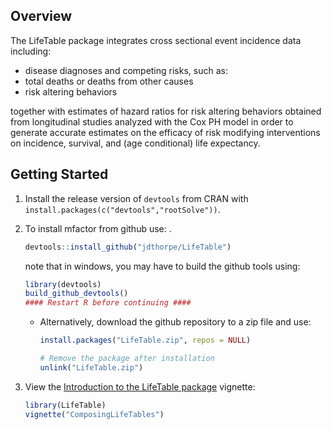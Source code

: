 
## Overview

The LifeTable package integrates cross sectional event incidence data including:

 - disease diagnoses and competing risks, such as:
 - total deaths or deaths from other causes
 - risk altering behaviors

together with estimates of hazard ratios for risk altering behaviors obtained 
from longitudinal studies analyzed with the Cox PH model in order to generate 
accurate estimates on the efficacy of risk modifying interventions on 
incidence, survival, and (age conditional) life expectancy.

## Getting Started

1. Install the release version of `devtools` from CRAN with `install.packages(c("devtools","rootSolve"))`.

2. To install mfactor from github use: .


    ```R
    devtools::install_github("jdthorpe/LifeTable")
    ```
    note that in windows, you may have to build the github tools using: 

    ```R
    library(devtools)
    build_github_devtools()
    #### Restart R before continuing ####
    ```

    * Alternatively, download the github repository to a zip file and use:

        ```R
        install.packages("LifeTable.zip", repos = NULL)

        # Remove the package after installation
        unlink("LifeTable.zip")
        ```

3. View the [Introduction to the LifeTable package](http://htmlpreview.github.io/?https://github.com/jdthorpe/LifeTable/blob/master/inst/doc/ComposingLifeTables.html)  vignette:

	```R
	library(LifeTable)
	vignette("ComposingLifeTables")
	```

